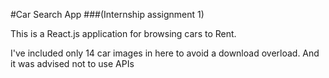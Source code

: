 #Car Search App
###(Internship assignment 1)

This is a React.js application for browsing cars to Rent.

I've included only 14 car images in here to avoid a download overload. And it was advised not to use APIs